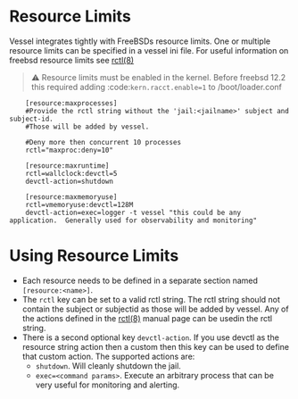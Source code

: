 Resource Limits
==================

Vessel integrates tightly with FreeBSDs resource limits.  One or multiple resource limits can be specified
in a vessel ini file.  For useful information on freebsd resource limits see [rctl(8)](<https://www.freebsd.org/cgi/man.cgi?query=rctl&sektion=8>)


> ⚠️ Resource limits must be enabled in the kernel.  Before freebsd 12.2 this required adding :code:`kern.racct.enable=1`
> to /boot/loader.conf

```
    [resource:maxprocesses]
    #Provide the rctl string without the 'jail:<jailname>' subject and subject-id.
    #Those will be added by vessel.

    #Deny more then concurrent 10 processes
    rctl="maxproc:deny=10"

    [resource:maxruntime]
    rctl=wallclock:devctl=5
    devctl-action=shutdown

    [resource:maxmemoryuse]
    rctl=vmemoryuse:devctl=128M
    devctl-action=exec=logger -t vessel "this could be any application.  Generally used for observability and monitoring"
```

# Using Resource Limits

* Each resource needs to be defined in a separate section named `[resource:<name>]`.
* The `rctl` key can be set to a valid rctl string.  The rctl string should not contain the subject or subjectid as those will be
  added by vessel.  Any of the actions defined in the [rctl(8)](<https://www.freebsd.org/cgi/man.cgi?query=rctl&sektion=8>) manual page can be usedin the rctl string.
* There is a second optional key `devctl-action`.  If you use devctl as the resource string action then a custom then this key can be used to define that custom action.  The supported actions are: 
    * `shutdown`.  Will cleanly shutdown the jail.
    * `exec=<command params>`.  Execute an arbitrary process that can be very useful for monitoring and alerting.

